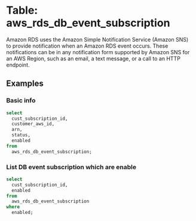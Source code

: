 # Table: aws_rds_db_event_subscription

Amazon RDS uses the Amazon Simple Notification Service (Amazon SNS) to provide notification when an Amazon RDS event occurs. These notifications can be in any notification form supported by Amazon SNS for an AWS Region, such as an email, a text message, or a call to an HTTP endpoint.

## Examples

### Basic info

```sql
select
  cust_subscription_id,
  customer_aws_id,
  arn,
  status,
  enabled
from
  aws_rds_db_event_subscription;
```

### List DB event subscription which are enable

```sql
select
  cust_subscription_id,
  enabled
from
  aws_rds_db_event_subscription
where
  enabled;
```